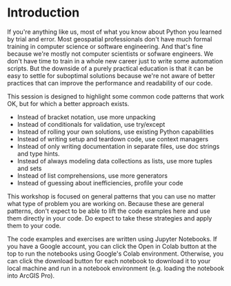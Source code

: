 # Introduction

If you're anything like us, most of what you know about Python you learned by trial and error. Most geospatial professionals don't have much formal training in computer science or software engineering. And that's fine because we're mostly not computer scientists or sofware engineers. We don't have time to train in a whole new career just to write some automation scripts. But the downside of a purely practical education is that it can be easy to settle for suboptimal solutions because we're not aware of better practices that can improve the performance and readability of our code.

This session is designed to highlight some common code patterns that work OK, but for which a better approach exists.

* Instead of bracket notation, use more unpacking
* Instead of conditionals for validation, use try/except
* Instead of rolling your own solutions, use existing Python capabilities 
* Instead of writing setup and teardown code, use context managers 
* Instead of only writing documentation in separate files, use doc strings and type hints.
* Instead of always modeling data collections as lists, use more tuples and sets
* Instead of list comprehensions, use more generators
* Instead of guessing about inefficiencies, profile your code 

This workshop is focused on general patterns that you can use no matter what type of problem you are working on. Because these are general patterns, don't expect to be able to lift the code examples here and use them directly in your code. Do expect to take these strategies and apply them to your code. 

The code examples and exercises are written using Jupyter Notebooks. If you have a Google account, you can click the Open in Colab button at the top to run the notebooks using Google's Colab environment. Otherwise, you can click the download button for each notebook to download it to your local machine and run in a notebook environment (e.g. loading the notebook into ArcGIS Pro). 
